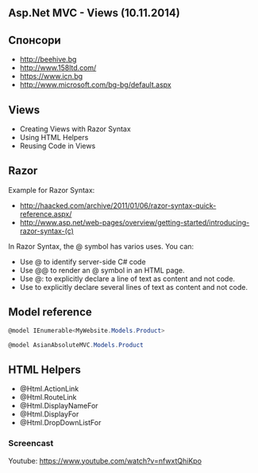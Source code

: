 ## Asp.Net MVC - Views (10.11.2014)

## Спонсори
- http://beehive.bg
- http://www.158ltd.com/
- https://www.icn.bg
- http://www.microsoft.com/bg-bg/default.aspx

## Views

- Creating Views with Razor Syntax
- Using HTML Helpers
- Reusing Code in Views

## Razor

Example for Razor Syntax: 
- http://haacked.com/archive/2011/01/06/razor-syntax-quick-reference.aspx/
- http://www.asp.net/web-pages/overview/getting-started/introducing-razor-syntax-(c)

In Razor Syntax, the @ symbol has varios uses. You can:
- Use @ to identify server-side C# code
- Use @@ to render an @ symbol in an HTML page.
- Use @: to explicitly declare a line of text as content and not code.
- Use <text> to explicitly declare several lines of text as content and not code.

## Model reference

```csharp
@model IEnumerable<MyWebsite.Models.Product>
```

```csharp
@model AsianAbsoluteMVC.Models.Product
```

## HTML Helpers

- @Html.ActionLink
- @Html.RouteLink
- @Html.DisplayNameFor
- @Html.DisplayFor
- @Html.DropDownListFor

### Screencast
Youtube: https://www.youtube.com/watch?v=nfwxtQhiKpo
